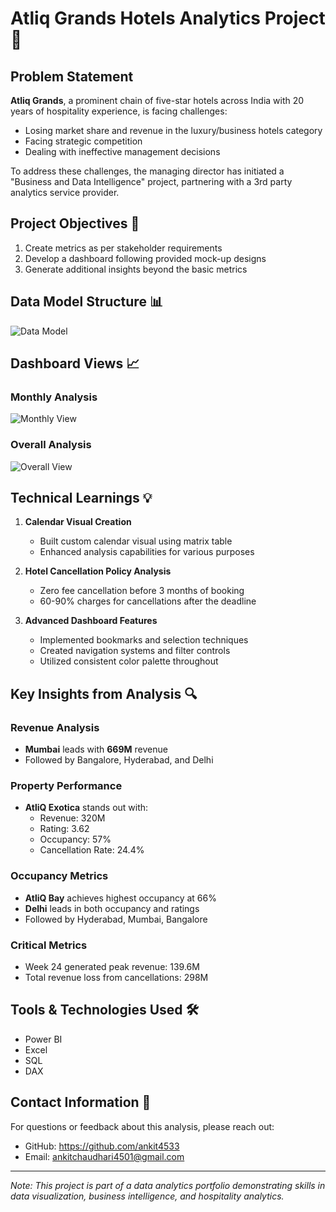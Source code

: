 # Atliq Grands Hotels Analytics Project 🏨

## Problem Statement

**Atliq Grands**, a prominent chain of five-star hotels across India with 20 years of hospitality experience, is facing challenges:
- Losing market share and revenue in the luxury/business hotels category
- Facing strategic competition
- Dealing with ineffective management decisions

To address these challenges, the managing director has initiated a "Business and Data Intelligence" project, partnering with a 3rd party analytics service provider.

## Project Objectives 🎯

1. Create metrics as per stakeholder requirements
2. Develop a dashboard following provided mock-up designs
3. Generate additional insights beyond the basic metrics

## Data Model Structure 📊

![Data Model](https://github.com/user-attachments/assets/b2d6ffaf-deb4-43e7-a2e1-5213179c44fc)

## Dashboard Views 📈

### Monthly Analysis
![Monthly View](https://github.com/user-attachments/assets/c7a9b111-c58d-4bf6-b4e2-81441e3555e9)

### Overall Analysis
![Overall View](https://github.com/user-attachments/assets/0667fe47-83fd-4649-92a0-df34db0b643f)

## Technical Learnings 💡

1. **Calendar Visual Creation**
   - Built custom calendar visual using matrix table
   - Enhanced analysis capabilities for various purposes

2. **Hotel Cancellation Policy Analysis**
   - Zero fee cancellation before 3 months of booking
   - 60-90% charges for cancellations after the deadline

3. **Advanced Dashboard Features**
   - Implemented bookmarks and selection techniques
   - Created navigation systems and filter controls
   - Utilized consistent color palette throughout

## Key Insights from Analysis 🔍

### Revenue Analysis
- **Mumbai** leads with __669M__ revenue
- Followed by Bangalore, Hyderabad, and Delhi

### Property Performance
- **AtliQ Exotica** stands out with:
  - Revenue: 320M
  - Rating: 3.62
  - Occupancy: 57%
  - Cancellation Rate: 24.4%

### Occupancy Metrics
- **AtliQ Bay** achieves highest occupancy at 66%
- **Delhi** leads in both occupancy and ratings
- Followed by Hyderabad, Mumbai, Bangalore

### Critical Metrics
- Week 24 generated peak revenue: 139.6M
- Total revenue loss from cancellations: 298M

## Tools & Technologies Used 🛠️
- Power BI
- Excel
- SQL
- DAX

## Contact Information 📧
For questions or feedback about this analysis, please reach out:
- GitHub: https://github.com/ankit4533
- Email: ankitchaudhari4501@gmail.com

---
*Note: This project is part of a data analytics portfolio demonstrating skills in data visualization, business intelligence, and hospitality analytics.*
